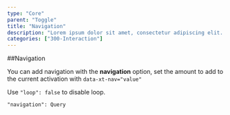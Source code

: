 ```yaml
---
type: "Core"
parent: "Toggle"
title: "Navigation"
description: "Lorem ipsum dolor sit amet, consectetur adipiscing elit. Nunc tempus laoreet leo sit amet iaculis."
categories: ["300-Interaction"]
---
```


##Navigation

You can add navigation with the **navigation** option, set the amount to add to the current activation with `data-xt-nav="value"`

Use `"loop": false` to disable loop.

`"navigation": Query`

<demo>
  <demovanilla src="inline/core/toggle/navigation">
  </demovanilla>
</demo>
